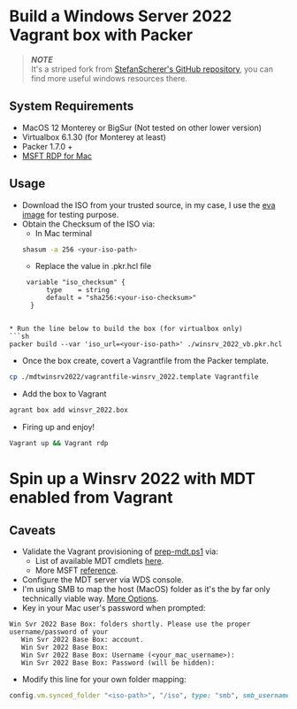 # Build a Windows Server 2022 Vagrant box with Packer

> **_NOTE_**  
> It's a striped fork from [StefanScherer's GitHub repository](https://github.com/jeffskinnerbox/Windows-10-Vagrant-Box), you can find more useful windows resources there. 

## System Requirements
* MacOS 12 Monterey or BigSur (Not tested on other lower version)
* Virtualbox 6.1.30 (for Monterey at least) 
* Packer 1.7.0 +
* [MSFT RDP for Mac](https://apps.apple.com/us/app/microsoft-remote-desktop/id1295203466?mt=12)


## Usage
* Download the ISO from your trusted source, in my case, I use the [eva image](https://www.microsoft.com/en-us/evalcenter/evaluate-windows-server-2022) for testing purpose.
* Obtain the Checksum of the ISO via:
  * In Mac terminal
  ```sh
  shasum -a 256 <your-iso-path>
  ```
  * Replace the value in .pkr.hcl file
  ```
   variable "iso_checksum" {
        type    = string
        default = "sha256:<your-iso-checksum>"
    }
```

* Run the line below to build the box (for virtualbox only)
```sh
packer build --var 'iso_url=<your-iso-path>' ./winsrv_2022_vb.pkr.hcl
```
* Once the box create, covert a Vagrantfile from the Packer template.
```sh
cp ./mdtwinsrv2022/vagrantfile-winsrv_2022.template Vagrantfile
```

* Add the box to Vagrant
```sh
agrant box add winsvr_2022.box
```
* Firing up and enjoy!
```sh
Vagrant up && Vagrant rdp
```

# Spin up a Winsrv 2022 with MDT enabled from Vagrant

## Caveats
* Validate the Vagrant provisioning of [prep-mdt.ps1](https://github.com/sonykey2003/mdtwinsrv2022/blob/master/scripts/prep-mdt.ps1) via:
  * List of available MDT cmdlets [here](https://techdirectarchive.com/2021/02/05/how-to-install-mdt-powershell-module/).
  * More MSFT [reference](https://docs.microsoft.com/en-us/mem/configmgr/mdt/samples-guide). 
* Configure the MDT server via WDS console. 
* I'm using SMB to map the host (MacOS) folder as it's the by far only technically viable way. [More Options](https://www.vagrantup.com/docs/synced-folders/basic_usage).
* Key in your Mac user's password when prompted:

 ```shell
 Win Svr 2022 Base Box: folders shortly. Please use the proper username/password of your
    Win Svr 2022 Base Box: account.
    Win Svr 2022 Base Box:  
    Win Svr 2022 Base Box: Username (<your_mac_username>): 
    Win Svr 2022 Base Box: Password (will be hidden): 
```
* Modify this line for your own folder mapping:
```ruby
config.vm.synced_folder "<iso-path>", "/iso", type: "smb", smb_username: "<your_mac_username>"
```